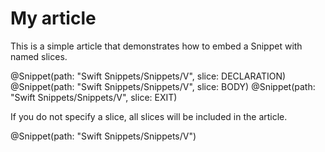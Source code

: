 # My article

This is a simple article that demonstrates how to embed a Snippet with named slices.

@Snippet(path: "Swift Snippets/Snippets/V", slice: DECLARATION)
@Snippet(path: "Swift Snippets/Snippets/V", slice: BODY)
@Snippet(path: "Swift Snippets/Snippets/V", slice: EXIT)

If you do not specify a slice, all slices will be included in the article.

@Snippet(path: "Swift Snippets/Snippets/V")
